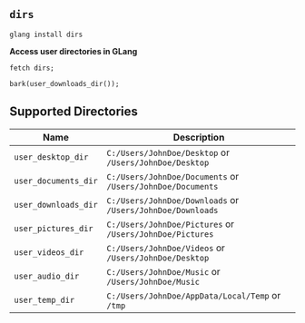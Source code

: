 ## `dirs`
```
glang install dirs
```

**Access user directories in GLang**

```
fetch dirs;

bark(user_downloads_dir());
```

## Supported Directories

| **Name**              | **Description**                                            |
|-----------------------|------------------------------------------------------------|
| `user_desktop_dir`    | `C:/Users/JohnDoe/Desktop` or `/Users/JohnDoe/Desktop`     |
| `user_documents_dir`  | `C:/Users/JohnDoe/Documents` or `/Users/JohnDoe/Documents` |
| `user_downloads_dir`  | `C:/Users/JohnDoe/Downloads` or `/Users/JohnDoe/Downloads` |
| `user_pictures_dir`   | `C:/Users/JohnDoe/Pictures` or `/Users/JohnDoe/Pictures`   |
| `user_videos_dir`     | `C:/Users/JohnDoe/Videos` or `/Users/JohnDoe/Desktop`      |
| `user_audio_dir`      | `C:/Users/JohnDoe/Music` or `/Users/JohnDoe/Music`         |
| `user_temp_dir`       | `C:/Users/JohnDoe/AppData/Local/Temp` or `/tmp`            |
